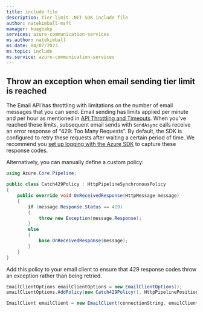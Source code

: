 ```yaml
---
title: include file
description: Tier limit .NET SDK include file
author: natekimball-msft
manager: koagbakp
services: azure-communication-services
ms.author: natekimball
ms.date: 04/07/2023
ms.topic: include
ms.service: azure-communication-services
---
```


## Throw an exception when email sending tier limit is reached

The Email API has throttling with limitations on the number of email messages that you can send. Email sending has limits applied per minute and per hour as mentioned in [API Throttling and Timeouts](../../../../concepts/service-limits.md). When you've reached these limits, subsequent email sends with `SendAsync` calls receive an error response of “429: Too Many Requests”. By default, the SDK is configured to retry these requests after waiting a certain period of time. We recommend you [set up logging with the Azure SDK](/dotnet/azure/sdk/logging) to capture these response codes.

Alternatively, you can manually define a custom policy:

```csharp
using Azure.Core.Pipeline;

public class Catch429Policy : HttpPipelineSynchronousPolicy
{
    public override void OnReceivedResponse(HttpMessage message)
    {
        if (message.Response.Status == 429)
        {
            throw new Exception(message.Response);
        }
        else
        {
            base.OnReceivedResponse(message);
        }
    }
}
```

Add this policy to your email client to ensure that 429 response codes throw an exception rather than being retried.

```csharp
EmailClientOptions emailClientOptions = new EmailClientOptions();
emailClientOptions.AddPolicy(new Catch429Policy(), HttpPipelinePosition.PerRetry);

EmailClient emailClient = new EmailClient(connectionString, emailClientOptions);
```
